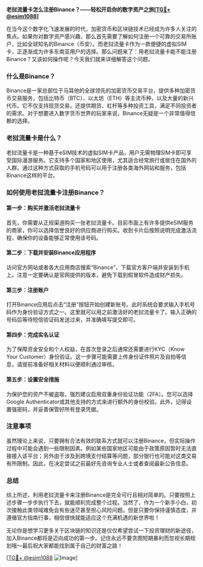 **老挝流量卡怎么注册Binance？——轻松开启你的数字资产之旅[[TG💪+ @esim1088](https://t.me/s/esim1088)]**

在当今这个数字化飞速发展的时代，加密货币和区块链技术已经成为许多人关注的焦点。如果你对数字资产感兴趣，那么首先需要了解如何注册一个可靠的交易所账户，比如全球知名的Binance（币安）。而老挝流量卡作为一款便捷的虚拟SIM卡，正逐渐成为许多东南亚用户的选择。那么问题来了：用老挝流量卡能不能注册Binance？又该如何操作呢？今天我们就来详细解答这个问题。

### 什么是Binance？

Binance是一家总部位于马耳他的全球领先的加密货币交易平台，提供多种加密货币交易服务，包括比特币（BTC）、以太坊（ETH）等主流币种，以及大量的新兴代币。它不仅支持现货交易，还提供期货、杠杆等多种投资工具，满足不同投资者的需求。对于想要进入数字货币世界的玩家来说，Binance无疑是一个非常值得信赖的选择。

### 老挝流量卡是什么？

老挝流量卡是一种基于eSIM技术的虚拟SIM卡产品，用户无需物理SIM卡即可享受国际漫游服务。它支持多个国家和地区使用，尤其适合经常旅行或居住在国外的人群。通过这种方式获取的手机号码可以用于注册各类海外网站和服务，包括Binance这样的平台。

### 如何使用老挝流量卡注册Binance？

#### 第一步：购买并激活老挝流量卡

首先，你需要从正规渠道购买一张老挝流量卡。目前市面上有许多提供eSIM服务的商家，你可以选择信誉良好的供应商进行购买。收到卡片后按照说明完成激活流程，确保你的设备能够正常使用该号码。

#### 第二步：下载并安装Binance应用程序

访问官方网站或者各大应用商店搜索“Binance”，下载官方客户端并安装到手机上。注意一定要确认是官网提供的版本，避免下载到假冒软件造成财产损失。

#### 第三步：注册账户

打开Binance应用后点击“注册”按钮开始创建新账号。此时系统会要求输入手机号码作为身份验证方式之一。这里就可以用之前激活好的老挝流量卡了。输入正确的号码后等待短信验证码发送过来，并准确填写提交即可。

#### 第四步：完成实名认证

为了保障资金安全和个人权益，在首次登录之后通常还需要进行KYC（Know Your Customer）身份验证。这一步骤可能需要上传身份证件照片及自拍等信息，请提前准备好相关材料以便顺利通过审核。

#### 第五步：设置安全措施

为保护您的资产不被盗取，强烈建议启用双重身份验证功能（2FA）。您可以选择Google Authenticator或其他支持的方式来进行额外的身份校验。此外，记得设置强密码，并妥善保管好所有登录凭据。

### 注意事项

虽然理论上来说，只要拥有合法有效的联系方式就可以注册Binance，但实际操作过程中可能会遇到一些限制因素。例如某些国家地区可能由于政策原因暂时无法直接接入该平台；另外由于涉及到跨境支付结算等问题，部分银行也可能对这类交易有所限制。因此，在决定尝试之前最好先咨询专业人士或者查阅最新公告信息。

### 总结

综上所述，利用老挝流量卡来注册Binance是完全可行且相对简单的。只要按照上述步骤一步步执行下去，就能顺利完成整个过程。当然了，作为一个新手小白，初次接触此类领域难免会有些迷茫甚至担心风险问题。但是只要你保持谨慎态度，并遵循官方指南行事，相信很快就能适应这个充满机遇的新世界啦！

无论你是想学习更多关于区块链的知识还是仅仅希望尝试一下投资理财的新途径，加入Binance都将是迈向成功的第一步。记住永远不要贪图短期暴利而忽视长期规划哦～最后祝大家都能找到属于自己的财富之路！

[[TG💪+ @esim1088](https://t.me/s/esim1088) ![Image](https://i.postimg.cc/4NQfJmqS/Snipaste-2025-05-13-00-14-12.png)]